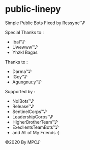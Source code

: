 # public-linepy
Simple Public Bots Fixed by Ressync™♪ 


Special Thanks to :
- Ibal™♪
- Uwewww™♪
- Yhzkl Bagas


Thanks to :
- Darma™♪
- IGoy™♪
- Agungnur.y™♪


Supported by : 
- NoiBots™♪ 
- Release™♪ 
- SentinelCorps™♪ 
- LeadershipCorps™♪ 
- HigherBrotherTeam™♪ 
- ExecllentsTeamBots™♪ 
- and All of My Friends :)   

©2020 By MPC♪
